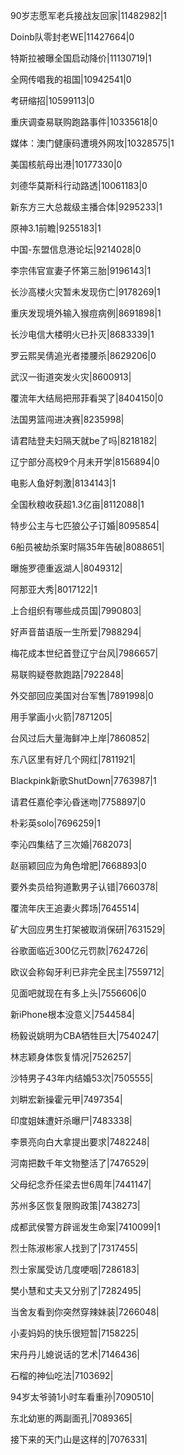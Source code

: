 90岁志愿军老兵接战友回家|11482982|1

Doinb队零封老WE|11427664|0

特斯拉被曝全国启动降价|11130719|1

全网传唱我的祖国|10942541|0

考研缩招|10599113|0

重庆调查易联购跑路事件|10335618|0

媒体：澳门健康码遭境外网攻|10328575|1

美国核航母出港|10177330|0

刘德华莫斯科行动路透|10061183|0

新东方三大总裁级主播合体|9295233|1

原神3.1前瞻|9255183|1

中国-东盟信息港论坛|9214028|0

李宗伟官宣妻子怀第三胎|9196143|1

长沙高楼火灾暂未发现伤亡|9178269|1

重庆发现境外输入猴痘病例|8691898|1

长沙电信大楼明火已扑灭|8683339|1

罗云熙吴倩追光者搂腰杀|8629206|0

武汉一街道突发火灾|8600913|

覆流年大结局把邢菲看哭了|8404150|0

法国男篮闯进决赛|8235998|

请君陆登夫妇隔天就be了吗|8218182|

辽宁部分高校9个月未开学|8156894|0

电影人鱼好刺激|8134143|1

全国秋粮收获超1.3亿亩|8112088|1

特步公主与七匹狼公子订婚|8095854|

6船员被劫杀案时隔35年告破|8088651|

曝施罗德重返湖人|8049312|

阿那亚大秀|8017122|1

上合组织有哪些成员国|7990803|

好声音苗语版一生所爱|7988294|

梅花成本世纪首登辽宁台风|7986657|

易联购疑卷款跑路|7922848|

外交部回应美国对台军售|7891998|0

用手掌画小火箭|7871205|

台风过后大量海鲜冲上岸|7860852|

东八区里有好几个网红|7811921|

Blackpink新歌ShutDown|7763987|1

请君任嘉伦李沁昏迷吻|7758897|0

朴彩英solo|7696259|1

李沁四集结了三次婚|7682073|

赵丽颖回应为角色增肥|7668893|0

要外卖员给狗道歉男子认错|7660378|

覆流年庆王追妻火葬场|7645514|

矿大回应男生打架被取消保研|7631529|

谷歌面临近300亿元罚款|7624726|

欧议会称匈牙利已非完全民主|7559712|

见面吧就现在有多上头|7556606|0

新iPhone根本没意义|7544584|

杨毅说姚明为CBA牺牲巨大|7540247|

林志颖身体恢复情况|7526257|

沙特男子43年内结婚53次|7505555|

刘畊宏新操霍元甲|7497354|

印度姐妹遭奸杀曝尸|7483338|

李景亮向白大拿提出要求|7482248|

河南把数千年文物整活了|7476529|

父母纪念乔任梁去世6周年|7441147|

苏州多区恢复限购政策|7438273|

成都武侯警方辟谣发生命案|7410099|1

烈士陈淑彬家人找到了|7317455|

烈士家属受访几度哽咽|7286183|

樊小慧和丈夫又分别了|7282495|

当舍友看到你突然穿辣妹装|7266048|

小麦妈妈的快乐很短暂|7158225|

宋丹丹儿媳说话的艺术|7146436|

石榴的神仙吃法|7103692|

94岁太爷骑1小时车看重孙|7090510|

东北幼崽的两副面孔|7089365|

接下来的天门山是这样的|7076331|

